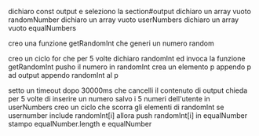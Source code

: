 <!-- Visualizzare in pagina 5 numeri casuali.
Da lì parte un timer di 30 secondi.
Dopo 30 secondi i numeri scompaiono e l'utente deve inserire, uno alla volta, i numeri che ha visto precedentemente, tramite il prompt().
Dopo che sono stati inseriti i 5 numeri, il software dice quanti e quali dei numeri da indovinare sono stati individuati. -->

dichiaro const output e seleziono la section#output
dichiaro un array vuoto randomNumber
dichiaro un array vuoto userNumbers
dichiaro un array vuoto equalNumbers

creo una funzione getRandomInt che generi un numero random

creo un ciclo for che per 5 volte 
    dichiaro randomInt ed invoca la funzione getRandomInt
    pusho il numero in randomInt
    crea un elemento p 
    appendo p ad output
    appendo randomInt al p

setto un timeout dopo 30000ms 
    che cancelli il contenuto di output 
    chieda per 5 volte di inserire un numero
    salvo i 5 numeri dell'utente in userNumbers
    creo un ciclo che scorra gli elementi di randomInt
        se usernumber include randomInt[i] allora push randomInt[i] in equalNumber
    stampo equalNumber.length e equalNumber
